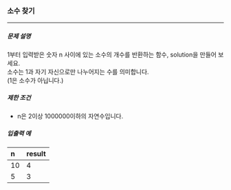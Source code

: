 ### 소수 찾기

***

##### 문제 설명

1부터 입력받은 숫자 n 사이에 있는 소수의 개수를 반환하는 함수, solution을 만들어 보세요.   
소수는 1과 자기 자신으로만 나누어지는 수를 의미합니다.   
(1은 소수가 아닙니다.)   

##### 제한 조건

- n은 2이상 1000000이하의 자연수입니다.   
      
##### 입출력 예

| n | result | 
| :----- | :----- |
| 10 | 4 |
| 5 | 3 |
